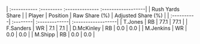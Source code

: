 | :----------- :--------- :-------------- :------------------|
|                      Rush Yards Share                      |
| Player     | Position | Raw Share (%) | Adjusted Share (%) |
| :----------| :--------| :-------------| :------------------|
| T.Jones    | RB       | 77.1          | 77.1               |
| F.Sanders  | WR       | 7.1           | 7.1                |
| D.McKinley | RB       | 0.0           | 0.0                |
| M.Jenkins  | WR       | 0.0           | 0.0                |
| M.Shipp    | RB       | 0.0           | 0.0                |